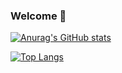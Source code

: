 ### Welcome 👋

<!--
**KlaudiaJaros/KlaudiaJaros** is a ✨ _special_ ✨ repository because its `README.md` (this file) appears on your GitHub profile.

Here are some ideas to get you started:

- 🔭 I’m currently working on ...
- 🌱 I’m currently learning ...
- 👯 I’m looking to collaborate on ...
- 🤔 I’m looking for help with ...
- 💬 Ask me about ...
- 📫 How to reach me: ...
- 😄 Pronouns: ...
- ⚡ Fun fact: ...
-->
[![Anurag's GitHub stats](https://github-readme-stats.vercel.app/api?username=KlaudiaJaros&theme=synthwave&show_icons=true)](https://github.com/KlaudiaJaros/github-readme-stats)

[![Top Langs](https://github-readme-stats.vercel.app/api/top-langs/?username=KlaudiaJaros)](https://github.com/KlaudiaJaros/github-readme-stats)
